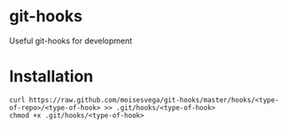 git-hooks
=========

Useful git-hooks for development

Installation 
============

    curl https://raw.github.com/moisesvega/git-hooks/master/hooks/<type-of-repo>/<type-of-hook> >> .git/hooks/<type-of-hook> 
    chmod +x .git/hooks/<type-of-hook>
